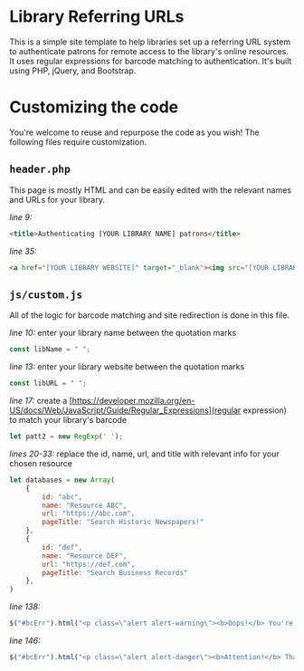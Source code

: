 # Library Referring URLs

This is a simple site template to help libraries set up a referring URL system to authenticate patrons for remote access to the library's online resources. It uses regular expressions for barcode matching to authentication. It's built using PHP, jQuery, and Bootstrap.

# Customizing the code

You're welcome to reuse and repurpose the code as you wish! The following files require customization.

## `header.php`

This page is mostly HTML and can be easily edited with the relevant names and URLs for your library.

*line 9:*
```html
<title>Authenticating [YOUR LIBRARY NAME] patrons</title>
```

*line 35:*
```html
<a href="[YOUR LIBRARY WEBSITE]" target="_blank"><img src="[YOUR LIBRARY LOGO]" alt="[YOUR LIBRARY NAME]" title="[YOUR LIBRARY NAME]"/></a>
```

## `js/custom.js`

All of the logic for barcode matching and site redirection is done in this file.

*line 10:* enter your library name between the quotation marks
```javascript
const libName = " ";
```

*line 13:* enter your library website between the quotation marks
```javascript
const libURL = " ";
```

*line 17:* create a [https://developer.mozilla.org/en-US/docs/Web/JavaScript/Guide/Regular_Expressions](regular expression) to match your library's barcode
```javascript
let patt2 = new RegExp(' ');
```

*lines 20-33:* replace the id, name, url, and title with relevant info for your chosen resource
```javascript
let databases = new Array(
    {
        id: "abc", 
        name: "Resource ABC", 
        url: "https://abc.com", 
        pageTitle: "Search Historic Newspapers!"
    },
    {
        id: "def", 
        name: "Resource DEF", 
        url: "https://def.com", 
        pageTitle: "Search Business Records"
    },
)
```

*line 138:* 
```javascript
$("#bcErr").html("<p class=\"alert alert-warning\"><b>Oops!</b> You're trying to access a site that doesn't use this authentication feature. <a href=\"[YOUR ONLINE RESOURCES PAGE]\" target=\"_blank\">Go back to our online resources page</a> and try again.</p>");
```

*line 146:*
```javascript
$("#bcErr").html("<p class=\"alert alert-danger\"><b>Attention!</b> That library card number isn't right. Try again or <a href=\"[YOUR WEBSITE PAGE ABOUT LIBRARY CARDS]\" target=\"_blank\">sign up for a library card</a></p>");
```
